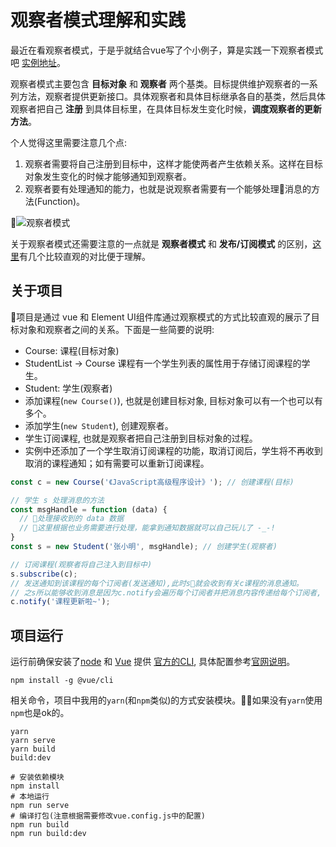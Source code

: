 # 观察者模式理解和实践

最近在看观察者模式，于是乎就结合vue写了个小例子，算是实践一下观察者模式吧 [实例地址](https://aoxiaoqiang.github.io/hello/dist/)。

观察者模式主要包含 **目标对象** 和 **观察者** 两个基类。目标提供维护观察者的一系列方法，观察者提供更新接口。具体观察者和具体目标继承各自的基类，然后具体观察者把自己 **注册** 到具体目标里，在具体目标发生变化时候，**调度观察者的更新方法**。

个人觉得这里需要注意几个点:

1. 观察者需要将自己注册到目标中，这样才能使两者产生依赖关系。这样在目标对象发生变化的时候才能够通知到观察者。
2. 观察者要有处理通知的能力，也就是说观察者需要有一个能够处理消息的方法(Function)。

![观察者模式](https://images2015.cnblogs.com/blog/555379/201603/555379-20160313183429007-1351424959.png)

关于观察者模式还需要注意的一点就是 **观察者模式** 和 **发布/订阅模式** 的区别，[这里](https://github.com/aoxiaoqiang/exercise17)有几个比较直观的对比便于理解。

## 关于项目

项目是通过 vue 和 Element UI组件库通过观察模式的方式比较直观的展示了目标对象和观察者之间的关系。下面是一些简要的说明:

+ Course: 课程(目标对象)
+ StudentList -> Course 课程有一个学生列表的属性用于存储订阅课程的学生。
+ Student: 学生(观察者)
+ 添加课程(`new Course()`), 也就是创建目标对象, 目标对象可以有一个也可以有多个。
+ 添加学生(`new Student`), 创建观察者。
+ 学生订阅课程, 也就是观察者把自己注册到目标对象的过程。
+ 实例中还添加了一个学生取消订阅课程的功能，取消订阅后，学生将不再收到取消的课程通知；如有需要可以重新订阅课程。

```javascript
const c = new Course('《JavaScript高级程序设计》'); // 创建课程(目标)

// 学生 s 处理消息的方法
const msgHandle = function (data) {
  // 处理接收到的 data 数据
  // 这里根据也业务需要进行处理，能拿到通知数据就可以自己玩儿了 -_-!
}
const s = new Student('张小明', msgHandle); // 创建学生(观察者)

// 订阅课程(观察者将自己注入到目标中)
s.subscribe(c);
// 发送通知到该课程的每个订阅者(发送通知),此时s就会收到有关c课程的消息通知。
// 之s所以能够收到消息是因为c.notify会遍历每个订阅者并把消息内容传递给每个订阅者, 让订阅者根据自己的需要处理(msgHandle)收到的消息。
c.notify('课程更新啦~');
```

## 项目运行

运行前确保安装了[node](https://nodejs.org/zh-cn/download/) 和 [Vue](https://cn.vuejs.org/index.html) 提供 [官方的CLI](https://github.com/vuejs/vue-cli), 具体配置参考[官网说明](https://github.com/vuejs/vue-docs-zh-cn/blob/master/vue-cli/README.md#%E4%BB%8B%E7%BB%8D)。

```shell
npm install -g @vue/cli
```

相关命令，项目中我用的`yarn`(和`npm`类似)的方式安装模块。如果没有`yarn`使用`npm`也是ok的。

```shell
yarn
yarn serve
yarn build
build:dev
```

```shell
# 安装依赖模块
npm install
# 本地运行
npm run serve
# 编译打包(注意根据需要修改vue.config.js中的配置)
npm run build
npm run build:dev
```